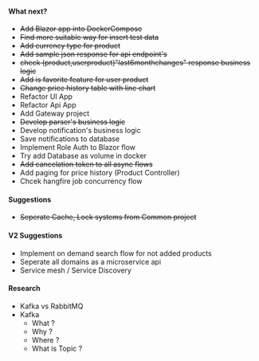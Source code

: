 #### What next?
* ~~Add Blazor app into DockerCompose~~
* ~~Find more suitable way for insert test data~~
* ~~Add currency type for product~~
* ~~Add sample json response for api endpoint's~~
* ~~check (product,userproduct)"last6monthchanges" response business logic~~
* ~~Add is favorite feature for user product~~
* ~~Change price history table with line chart~~
* Refactor UI App
* Refactor Api App
* Add Gateway project
* ~~Develop parser's business logic~~
* Develop notification's business logic
* Save notifications to database
* Implement Role Auth to Blazor flow 
* Try add Database as volume in docker 
* ~~Add cancelation token to all async flows~~
* Add paging for price history (Product Controller)
* Chcek hangfire job concurrency flow


#### Suggestions
* ~~Seperate Cache, Lock systems from Common project~~


#### V2 Suggestions
* Implement on demand search flow for not added products
* Seperate all domains as a microservice api
* Service mesh / Service Discovery

#### Research
* Kafka vs RabbitMQ
* Kafka
    * What ?
    * Why ?
    * Where ?
    * What is Topic ?